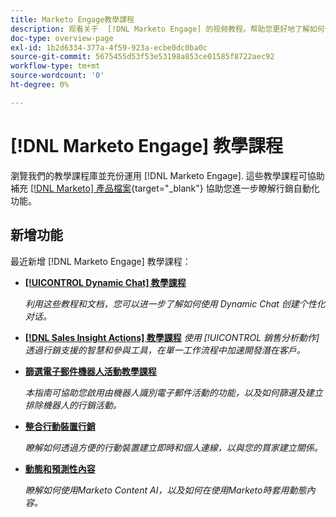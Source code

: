 ```yaml
---
title: Marketo Engage教學課程
description: 观看关于  [!DNL Marketo Engage] 的视频教程。帮助您更好地了解如何使用营销自动化等功能。
doc-type: overview-page
exl-id: 1b2d6334-377a-4f59-923a-ecbe0dc0ba0c
source-git-commit: 5675455d53f53e53198a853ce01585f8722aec92
workflow-type: tm+mt
source-wordcount: '0'
ht-degree: 0%

---
```


# [!DNL Marketo Engage] 教學課程

瀏覽我們的教學課程庫並充份運用 [!DNL Marketo Engage]. 這些教學課程可協助補充 [[!DNL Marketo] 產品檔案](https://experienceleague.adobe.com/docs/marketo/using/home.html){target="_blank"} 協助您進一步瞭解行銷自動化功能。

<div id="whats-new-section">

## 新增功能

最近新增 [!DNL Marketo Engage] 教學課程：

* **[[!UICONTROL Dynamic Chat]  教學課程](/help/dynamic-chat/dynamic-chat-overview.md)**

   _利用这些教程和文档，您可以进一步了解如何使用 Dynamic Chat 创建个性化对话。_

* **[[!DNL Sales Insight Actions] 教學課程](/help/sales-insight-actions/overview.md)**
   _使用 [!UICONTROL 銷售分析動作] 透過行銷支援的智慧和參與工具，在單一工作流程中加速開發潛在客戶。_

* **[篩選電子郵件機器人活動教學課程](/help/filtering-email-bot-activities/setup.md)**

   _本指南可協助您啟用由機器人識別電子郵件活動的功能，以及如何篩選及建立排除機器人的行銷活動。_

* **[整合行動裝置行銷](/help/cross-channel-marketing/mobile-marketing-learn.md)**

   _瞭解如何透過方便的行動裝置建立即時和個人連線，以與您的買家建立關係。_

* **[動態和預測性內容](/help/email-marketing/dynamic-and-predictive-content-learn.md)**

   _瞭解如何使用Marketo Content AI，以及如何在使用Marketo時套用動態內容。_

</div>
<div id="recs-overview-body-1"></div>
<div id="recs-overview-body-2"></div>
<div id="recs-overview-body-3"></div>
<div id="recs-overview-body-4"></div>
<div id="recs-overview-body-5"></div>
<div id="recs-overview-body-6"></div>

